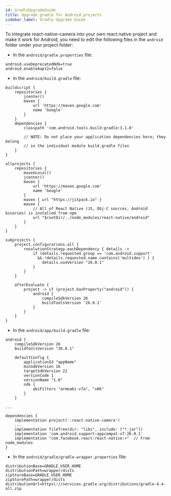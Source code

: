 ```yaml
---
id: GradleUpgradeGuide
title: Upgrade gradle for Android projects
sidebar_label: Gradle Upgrade Guide
---
```


To integrate react-native-camera into your own react native project and make it work for Android, you need to edit the following files in the `android` folder under your project folder:

- In the `android/gradle.properties` file:

```
android.useDeprecatedNdk=true
android.enableAapt2=false
```

- In the `android/build.gradle` file:

```
buildscript {
    repositories {
        jcenter()
        maven {
            url 'https://maven.google.com'
            name 'Google'
        }
    }
    dependencies {
        classpath 'com.android.tools.build:gradle:3.1.0'

        // NOTE: Do not place your application dependencies here; they belong
        // in the individual module build.gradle files
    }
}

allprojects {
    repositories {
        mavenLocal()
        jcenter()
        maven {
            url 'https://maven.google.com'
            name 'Google'
        }
        maven { url "https://jitpack.io" }
        maven {
            // All of React Native (JS, Obj-C sources, Android binaries) is installed from npm
            url "$rootDir/../node_modules/react-native/android"
        }
    }
}

subprojects {
    project.configurations.all {
        resolutionStrategy.eachDependency { details ->
            if (details.requested.group == 'com.android.support'
              && !details.requested.name.contains('multidex') ) {
                details.useVersion "26.0.1"
            }
        }
    }

    afterEvaluate {
        project -> if (project.hasProperty("android")) {
            android {
                compileSdkVersion 26
                buildToolsVersion '26.0.1'
            }
        }
    }
}
```

- In the `android/app/build.gradle` file:

```
android {
    compileSdkVersion 26
    buildToolsVersion "26.0.1"

    defaultConfig {
        applicationId "appName"
        minSdkVersion 16
        targetSdkVersion 22
        versionCode 1
        versionName "1.0"
        ndk {
            abiFilters "armeabi-v7a", "x86"
        }
    }

...

dependencies {
    implementation project(':react-native-camera')
    ...
    implementation fileTree(dir: "libs", include: ["*.jar"])
    implementation 'com.android.support:appcompat-v7:26.0.1'
    implementation "com.facebook.react:react-native:+"  // From node_modules
}
```

- In the `android/gradle/gradle-wrapper.properties` file:

```
distributionBase=GRADLE_USER_HOME
distributionPath=wrapper/dists
zipStoreBase=GRADLE_USER_HOME
zipStorePath=wrapper/dists
distributionUrl=https\://services.gradle.org/distributions/gradle-4.4-all.zip
```

